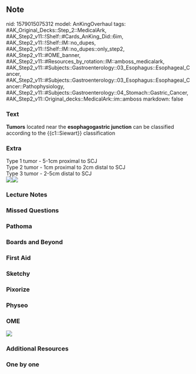 ## Note
nid: 1579015075312
model: AnKingOverhaul
tags: #AK_Original_Decks::Step_2::MedicalArk, #AK_Step2_v11::!Shelf::#Cards_AnKing_Did::6im, #AK_Step2_v11::!Shelf::IM::no_dupes, #AK_Step2_v11::!Shelf::IM::no_dupes::only_step2, #AK_Step2_v11::#OME_banner, #AK_Step2_v11::#Resources_by_rotation::IM::amboss_medicalark, #AK_Step2_v11::#Subjects::Gastroenterology::03_Esophagus::Esophageal_Cancer, #AK_Step2_v11::#Subjects::Gastroenterology::03_Esophagus::Esophageal_Cancer::Pathophysiology, #AK_Step2_v11::#Subjects::Gastroenterology::04_Stomach::Gastric_Cancer, #AK_Step2_v11::Original_decks::MedicalArk::im::amboss
markdown: false

### Text
<b>Tumors</b> located near the <b>esophagogastric junction</b> can
be classified according to the {{c1::Siewart}} classification

### Extra
<div>
  Type 1 tumor - 5-1cm proximal to SCJ
</div>
<div>
  Type 2 tumor - 1cm proximal to 2cm distal to SCJ
</div>
<div>
  Type 3 tumor - 2-5cm distal to SCJ
</div><img src="GEJ_Z_separate.jpg"><img src="9-Figure1-1.png">

### Lecture Notes


### Missed Questions


### Pathoma


### Boards and Beyond


### First Aid


### Sketchy


### Pixorize


### Physeo


### OME
<div class="ome-widget">
  <a href="https://onlinemeded.org?ref=anki"><img src=
  "_OME_AnkiFlashcards_General_3.png"></a>
</div>

### Additional Resources


### One by one

